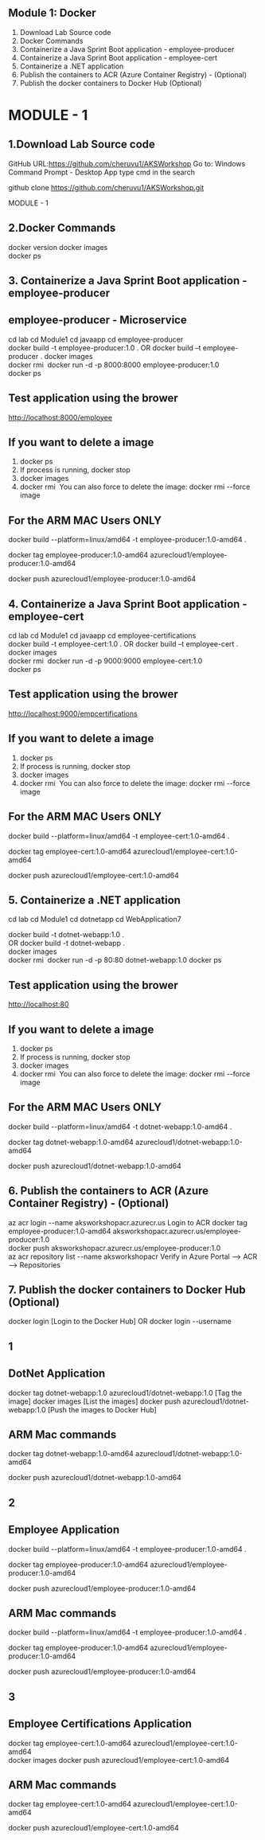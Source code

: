 ## Module 1: Docker

1. Download Lab Source code
2. Docker Commands
3. Containerize a Java Sprint Boot application - employee-producer
4. Containerize a Java Sprint Boot application - employee-cert
5. Containerize a .NET application
6. Publish the containers to  ACR (Azure Container Registry) - (Optional)
7. Publish the docker containers to Docker Hub (Optional)

# MODULE - 1

## 1.Download Lab Source code

GitHub URL:<https://github.com/cheruvu1/AKSWorkshop>
Go to: Windows Command Prompt - Desktop App
type cmd in the search

github clone https://github.com/cheruvu1/AKSWorkshop.git

MODULE - 1

## 2.Docker Commands

docker version
docker images  
docker ps  

## 3. Containerize a Java Sprint Boot application - employee-producer

## employee-producer - Microservice

cd lab
cd Module1
cd javaapp
cd employee-producer  
docker build -t employee-producer:1.0 .
OR
docker build –t employee-producer .
docker images  
docker rmi <Image ID>
docker run -d -p 8000:8000 employee-producer:1.0  
docker ps

## Test application using the brower
<http://localhost:8000/employee>

## If  you want to delete a image

1. docker ps
2. If process is running,
    docker stop <CONTAINER ID>
3. docker images
4. docker rmi <IMAGE ID>
   You can also force to delete the image:
   docker rmi --force image <IMAGE ID>

## For the ARM MAC Users ONLY  

docker build --platform=linux/amd64 -t employee-producer:1.0-amd64 .

docker tag employee-producer:1.0-amd64 azurecloud1/employee-producer:1.0-amd64  

docker push azurecloud1/employee-producer:1.0-amd64

## 4. Containerize a Java Sprint Boot application - employee-cert

cd lab
cd Module1
cd javaapp
cd employee-certifications  
docker build -t employee-cert:1.0 .
OR
docker build –t employee-cert .
docker images  
docker rmi <Image ID>
docker run -d -p 9000:9000 employee-cert:1.0  
docker ps

## Test application using the brower

<http://localhost:9000/empcertifications>  

## If  you want to delete a image

1. docker ps
2. If process is running,
    docker stop <CONTAINER ID>
3. docker images
4. docker rmi <IMAGE ID>
   You can also force to delete the image:
   docker rmi --force image <IMAGE ID>

## For the ARM MAC Users ONLY  

docker build --platform=linux/amd64 -t employee-cert:1.0-amd64 .

docker tag employee-cert:1.0-amd64 azurecloud1/employee-cert:1.0-amd64  

docker push azurecloud1/employee-cert:1.0-amd64

## 5. Containerize a .NET application

cd lab
cd Module1
cd dotnetapp
cd WebApplication7

docker build -t dotnet-webapp:1.0 .  
OR
docker build -t dotnet-webapp  .  
docker images  
docker rmi <Image ID>
docker run -d -p 80:80 dotnet-webapp:1.0
docker ps

## Test application using the brower

<http://localhost:80>  

## If  you want to delete a image

1. docker ps
2. If process is running,
    docker stop <CONTAINER ID>
3. docker images
4. docker rmi <IMAGE ID>
   You can also force to delete the image:
   docker rmi --force image <IMAGE ID>

## For the ARM MAC Users ONLY  

docker build --platform=linux/amd64 -t dotnet-webapp:1.0-amd64 .

docker tag dotnet-webapp:1.0-amd64 azurecloud1/dotnet-webapp:1.0-amd64  

docker push azurecloud1/dotnet-webapp:1.0-amd64

## 6. Publish the containers to  ACR (Azure Container Registry) - (Optional)

az acr login --name aksworkshopacr.azurecr.us Login to ACR
docker tag employee-producer:1.0-amd64 aksworkshopacr.azurecr.us/employee-producer:1.0  
docker push aksworkshopacr.azurecr.us/employee-producer:1.0  
az acr repository list --name aksworkshopacr
Verify in Azure Portal --> ACR --> Repositories

## 7. Publish the docker containers to Docker Hub (Optional)

docker login [Login to the Docker Hub]
OR
docker login --username <Your Docker ID Name>

## 1

## DotNet Application

docker tag dotnet-webapp:1.0 azurecloud1/dotnet-webapp:1.0 [Tag the image]
docker images [List the images]
docker push azurecloud1/dotnet-webapp:1.0 [Push the images to Docker Hub]

## ARM Mac commands  

docker tag dotnet-webapp:1.0-amd64 azurecloud1/dotnet-webapp:1.0-amd64  

docker push azurecloud1/dotnet-webapp:1.0-amd64

## 2

## Employee Application

docker build --platform=linux/amd64 -t employee-producer:1.0-amd64 .

docker tag employee-producer:1.0-amd64 azurecloud1/employee-producer:1.0-amd64  

docker push azurecloud1/employee-producer:1.0-amd64

## ARM Mac commands  

docker build --platform=linux/amd64 -t employee-producer:1.0-amd64 .

docker tag employee-producer:1.0-amd64 azurecloud1/employee-producer:1.0-amd64  

docker push azurecloud1/employee-producer:1.0-amd64

## 3

## Employee Certifications Application

docker tag employee-cert:1.0-amd64 azurecloud1/employee-cert:1.0-amd64  
docker images
docker push azurecloud1/employee-cert:1.0-amd64

## ARM Mac commands  

docker tag employee-cert:1.0-amd64 azurecloud1/employee-cert:1.0-amd64  

docker push azurecloud1/employee-cert:1.0-amd64
